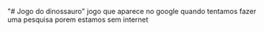 "# Jogo do dinossauro" 
jogo que aparece no google quando tentamos fazer uma pesquisa porem estamos sem internet
